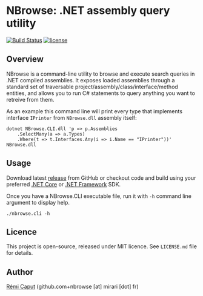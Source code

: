NBrowse: .NET assembly query utility
====================================

[![Build Status](https://travis-ci.org/r3c/nbrowse.svg?branch=master)](https://travis-ci.org/r3c/nbrowse)
[![license](https://img.shields.io/github/license/r3c/nbrowse.svg)](https://opensource.org/licenses/MIT)

Overview
--------

NBrowse is a command-line utility to browse and execute search queries in .NET
compiled assemblies. It exposes loaded assemblies through a standard set of
traversable project/assembly/class/interface/method entities, and allows you
to run C# statements to query anything you want to retreive from them.

As an example this command line will print every type that implements interface
`IPrinter` from `NBrowse.dll` assembly itself:

    dotnet NBrowse.CLI.dll 'p => p.Assemblies
        .SelectMany(a => a.Types)
        .Where(t => t.Interfaces.Any(i => i.Name == "IPrinter"))' NBrowse.dll

Usage
-----

Download latest [release](https://github.com/r3c/nbrowse/releases) from GitHub
or checkout code and build using your preferred
[.NET Core](https://dotnet.microsoft.com/download) or
[.NET Framework](https://dotnet.microsoft.com/download/dotnet-framework-runtime/net472)
SDK.

Once you have a NBrowse.CLI executable file, run it with `-h` command line
argument to display help.

    ./nbrowse.cli -h

Licence
-------

This project is open-source, released under MIT licence. See `LICENSE.md` file
for details.

Author
------

[Rémi Caput](http://remi.caput.fr/) (github.com+nbrowse [at] mirari [dot] fr)
